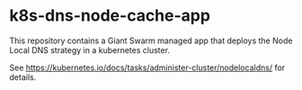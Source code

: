 # k8s-dns-node-cache-app

This repository contains a Giant Swarm managed app that deploys the Node Local DNS strategy in a kubernetes cluster.

See https://kubernetes.io/docs/tasks/administer-cluster/nodelocaldns/ for details.

